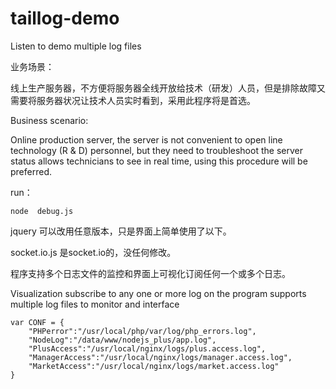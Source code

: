 # taillog-demo
Listen to demo multiple log files

业务场景：

线上生产服务器，不方便将服务器全线开放给技术（研发）人员，但是排除故障又需要将服务器状况让技术人员实时看到，采用此程序将是首选。

Business scenario:

Online production server, the server is not convenient to open line technology (R & D) personnel, but they need to troubleshoot the server status allows technicians to see in real time, using this procedure will be preferred.

run：
```(javascript)
node  debug.js
```
jquery 可以改用任意版本，只是界面上简单使用了以下。

socket.io.js  是socket.io的，没任何修改。

程序支持多个日志文件的监控和界面上可视化订阅任何一个或多个日志。

Visualization subscribe to any one or more log on the program supports multiple log files to monitor and interface
```(javascript)
var CONF = {
	"PHPerror":"/usr/local/php/var/log/php_errors.log",
	"NodeLog":"/data/www/nodejs_plus/app.log",
	"PlusAccess":"/usr/local/nginx/logs/plus.access.log",
	"ManagerAccess":"/usr/local/nginx/logs/manager.access.log",
	"MarketAccess":"/usr/local/nginx/logs/market.access.log"
}
```
